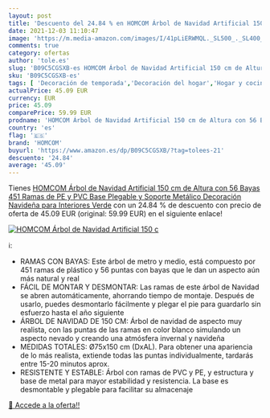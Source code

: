 ```yaml
---
layout: post
title: 'Descuento del 24.84 % en HOMCOM Árbol de Navidad Artificial 150 c'
date: 2021-12-03 11:10:47
image: 'https://m.media-amazon.com/images/I/41pLiERWMQL._SL500_._SL400_.jpg'
comments: true
category: ofertas
author: 'tole.es'
slug: 'B09C5CGSXB-es HOMCOM Árbol de Navidad Artificial 150 cm de Altura con 56...'
sku: 'B09C5CGSXB-es'
tags: [ 'Decoración de temporada','Decoración del hogar','Hogar y cocina','homcom','navidad','Árboles de navidad', ]
actualPrice: 45.09 EUR
currency: EUR
price: 45.09
comparePrice: 59.99 EUR
prodname: 'HOMCOM Árbol de Navidad Artificial 150 cm de Altura con 56 Bayas 451 Ramas de PE y PVC Base Plegable y Soporte Metálico Decoración Navideña para Interiores Verde'
country: 'es'
flag: '🇪🇸'
brand: 'HOMCOM'
buyurl: 'https://www.amazon.es/dp/B09C5CGSXB/?tag=tolees-21'
descuento: '24.84'
average: '45.09'
---
```


Tienes [HOMCOM Árbol de Navidad Artificial 150 cm de Altura con 56 Bayas 451 Ramas de PE y PVC Base Plegable y Soporte Metálico Decoración Navideña para Interiores Verde](https://www.amazon.es/dp/B09C5CGSXB/?tag=tolees-21) con un 24.84 % de descuento con precio de oferta de 45.09 EUR (original: 59.99 EUR) en el siguiente enlace!

[![HOMCOM Árbol de Navidad Artificial 150 c](https://m.media-amazon.com/images/I/41pLiERWMQL._SL500_._SL400_.jpg)](https://www.amazon.es/dp/B09C5CGSXB/?tag=tolees-21)

ℹ️:

- RAMAS CON BAYAS: Este árbol de metro y medio, está compuesto por 451 ramas de plástico y 56 puntas con bayas que le dan un aspecto aún más natural y real
- FÁCIL DE MONTAR Y DESMONTAR: Las ramas de este árbol de Navidad se abren automáticamente, ahorrando tiempo de montaje. Después de usarlo, puedes desmontarlo fácilmente y plegar el pie para guardarlo sin esfuerzo hasta el año siguiente
- ÁRBOL DE NAVIDAD DE 150 CM: Árbol de navidad de aspecto muy realista, con las puntas de las ramas en color blanco simulando un aspecto nevado y creando una atmósfera invernal y navideña
- MEDIDAS TOTALES: Ø75x150 cm (DxAL). Para obtener una apariencia de lo más realista, extiende todas las puntas individualmente, tardarás entre 15-20 minutos aprox.
- RESISTENTE Y ESTABLE: Árbol con ramas de PVC y PE, y estructura y base de metal para mayor estabilidad y resistencia. La base es desmontable y plegable para facilitar su almacenaje

[🛒 Accede a la oferta!!](https://www.amazon.es/dp/B09C5CGSXB/?tag=tolees-21)
